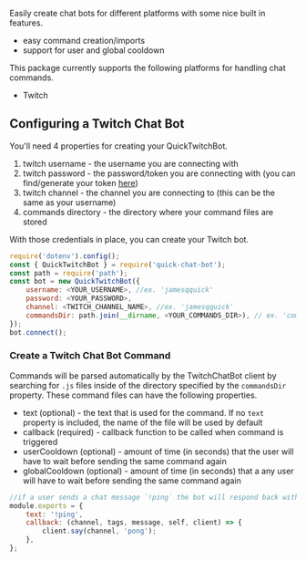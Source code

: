 Easily create chat bots for different platforms with some nice built in features.

- easy command creation/imports
- support for user and global cooldown

This package currently supports the following platforms for handling chat commands.

- Twitch

## Configuring a Twitch Chat Bot

You'll need 4 properties for creating your QuickTwitchBot.

1. twitch username - the username you are connecting with
2. twitch password - the password/token you are connecting with (you can find/generate your token [here](https://twitchapps.com/tmi/))
3. twitch channel - the channel you are connecting to (this can be the same as your username)
4. commands directory - the directory where your command files are stored

With those credentials in place, you can create your Twitch bot.
   
```javascript
require('dotenv').config();
const { QuickTwitchBot } = require('quick-chat-bot');
const path = require('path');
const bot = new QuickTwitchBot({
    username: <YOUR_USERNAME>, //ex. 'jamesqquick'
    password: <YOUR_PASSWORD>,
    channel: <TWITCH_CHANNEL_NAME>, //ex. 'jamesqquick'
    commandsDir: path.join(__dirname, <YOUR_COMMANDS_DIR>), // ex. 'commands'
});
bot.connect();
```

### Create a Twitch Chat Bot Command

Commands will be parsed automatically by the TwitchChatBot client by searching for `.js` files inside of the directory specified by the `commandsDir` property. These command files can have the following properties.

- text (optional) - the text that is used for the command. If no `text` property is included, the name of the file will be used by default
- callback (required) - callback function to be called when command is triggered
- userCooldown (optional) - amount of time (in seconds) that the user will have to wait before sending the same command again
- globalCooldown (optional) - amount of time (in seconds) that a any user will have to wait before sending the same command again

```javascript
//if a user sends a chat message `!ping` the bot will respond back with `pong`
module.exports = {
    text: '!ping',
    callback: (channel, tags, message, self, client) => {
        client.say(channel, 'pong');
    },
};
```
